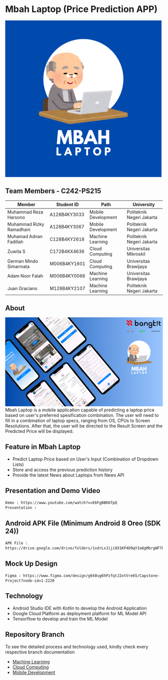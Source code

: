 # Mbah Laptop (Price Prediction APP)
![App Logo](asset/app_logo.png)

## Team Members - C242-PS215

| Member                   | Student ID   | Path               | University                |
|--------------------------|--------------|--------------------|---------------------------|
| Muhammad Reza Harsono    | A128B4KY3033 | Mobile Development | Politeknik Negeri Jakarta |
| Muhammad Rizky Ramadhani | A128B4KY3067 | Mobile Development | Politeknik Negeri Jakarta |
| Muhamad Adnan Fadillah   | C128B4KY2618 | Machine Learning   | Politeknik Negeri Jakarta |
| Zuwita S                 | C172B4KX4636 | Cloud Computing    | Universitas Mikroskil     |
| German Mindo Simarmata   | M006B4KY1601 | Cloud Computing    | Universitas Brawijaya     |
| Adam Noor Falah          | M006B4KY0066 | Machine Learning   | Universitas Brawijaya     |
| Juan Graciano            | M128B4KY2107 | Machine Learning   | Politeknik Negeri Jakarta |

## About
![App Design](asset/app_preview.png)
Mbah Laptop is a mobile application capable of predicting a laptop price based on user's preferred spesification combination.
The user will need to fill in a combination of laptop specs, ranging from OS, CPUs to Screen Resolutions.
After that, the user will be directed to the Result Screen and the Predicted Price will be displayed.

## Feature in Mbah Laptop
- Predict Laptop Price based on User's Input (Combination of Dropdown Lists)
- Store and access the previous prediction history
- Provide the latest News about Laptops from News API

## Presentation and Demo Video
```
Demo : https://www.youtube.com/watch?v=E6FgBBK6TpQ
Presentation : 
```

## Android APK File (Minimum Android 8 Oreo (SDK 24))
```
APK File : https://drive.google.com/drive/folders/1xdrLxJiji0X1KP4D9qY3a6gMbrgWF7Ua
```

## Mock Up Design
```
Figma : https://www.figma.com/design/g6k0ug6hPzfqtJ2otVre65/Capstone-Project?node-id=1-2220
```

## Technology
- Android Studio IDE with Kotlin to develop the Android Application
- Google Cloud Platform as deployment platform for ML Model API
- Tensorflow to develop and train the ML Model

## Repository Branch
To see the detailed process and technology used, kindly check every respective branch documentation
- [Machine Learning](https://github.com/rezaHarsono/Bangkit-Capstone-MbahLaptop/tree/main/Machine%20Learning)
- [Cloud Computing](https://github.com/rezaHarsono/Bangkit-Capstone-MbahLaptop/tree/main/Cloud%20Computing)
- [Mobile Development](https://github.com/rezaHarsono/Bangkit-Capstone-MbahLaptop/tree/main/Mobile%20Development)